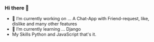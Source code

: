 ### Hi there 👋

- 🔭 I’m currently working on ...
A Chat-App with Friend-request, like, dislike and many other features
- 🌱 I’m currently learning ...
Django
- My Skills
Python and JavaScript that's it.
